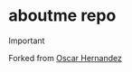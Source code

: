 # aboutme repo

> [!IMPORTANT] 
> Forked from
> [Oscar Hernandez](https://github.com/Gothsec/Portfolio)